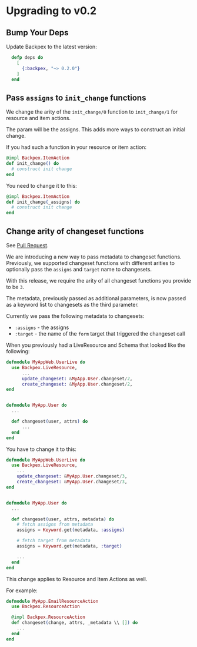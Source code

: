 # Upgrading to v0.2

## Bump Your Deps

Update Backpex to the latest version:

```elixir
  defp deps do
    [
      {:backpex, "~> 0.2.0"}
    ]
  end
```

## Pass `assigns` to `init_change` functions

We change the arity of the `init_change/0` function to `init_change/1` for resource and item actions.

The param will be the assigns. This adds more ways to construct an initial change.

If you had such a function in your resource or item action:

```elixir
@impl Backpex.ItemAction
def init_change() do
  # construct init change
end
```

You need to change it to this:

```elixir
@impl Backpex.ItemAction
def init_change(_assigns) do
  # construct init change
end
```

## Change arity of changeset functions

See [Pull Request](https://github.com/naymspace/backpex/pull/94).

We are introducing a new way to pass metadata to changeset functions. Previously, we supported changeset functions with
different arities to optionally pass the `assigns` and `target` name to changesets.

With this release, we require the arity of all changeset functions you provide to be `3`.

The metadata, previously passed as additional parameters, is now passed as a keyword list to changesets as the third parameter.

Currently we pass the following metadata to changesets:

- `:assigns` - the assigns
- `:target` - the name of the `form` target that triggered the changeset call


When you previously had a LiveResource and Schema that looked like the following:

```elixir
defmodule MyAppWeb.UserLive do
  use Backpex.LiveResource,
      ...
      update_changeset: &MyApp.User.changeset/2,
      create_changeset: &MyApp.User.changeset/2,
end


defmodule MyApp.User do
  ...

  def changeset(user, attrs) do
      ...
  end
end
```

You have to change it to this:

```elixir
defmodule MyAppWeb.UserLive do
  use Backpex.LiveResource,
    ...
    update_changeset: &MyApp.User.changeset/3,
    create_changeset: &MyApp.User.changeset/3,
end


defmodule MyApp.User do
  ...

  def changeset(user, attrs, metadata) do
    # fetch assigns from metadata
    assigns = Keyword.get(metadata, :assigns)

    # fetch target from metadata
    assigns = Keyword.get(metadata, :target)

    ...
  end
end
```

This change applies to Resource and Item Actions as well.

For example:

```elixir
defmodule MyApp.EmailResourceAction
  use Backpex.ResourceAction

  @impl Backpex.ResourceAction
  def changeset(change, attrs, _metadata \\ []) do
    ...
  end
end
```
